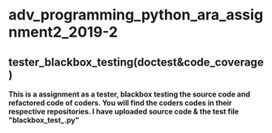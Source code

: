 # adv_programming_python_ara_assignment2_2019-2
<h2>tester_blackbox_testing(doctest&amp;code_coverage)</h2>

<b> This is a assignment as a tester, blackbox testing the source code and refactored code of coders. You will find the coders codes in their respective repositories. I have uploaded source code & the test file "blackbox_test_.py"</b>
